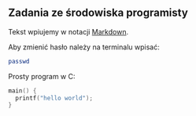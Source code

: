 ## Zadania ze środowiska programisty

Tekst wpiujemy w notacji [Markdown](http://daringfireball.net/projects/markdown/basics).

Aby zmienić hasło należy na terminalu wpisać:

```sh
passwd
```

Prosty program w C:

```c
main() {
  printf("hello world");
}
